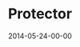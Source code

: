 ---
layout: message
category: message
series: "The New Man"
title: "Protector "
date: 2014-05-24-00-00
message_id: 865
program: "http://s3.amazonaws.com/crossroads-media/documents/05_24-25_14Program.pdf"
description: "Brian Tome talks about how the new man is a protector."
video: "http://s3.amazonaws.com/crossroads-media/messages/video/thenewman_05.mp4"
video-duration: ":"
video-image: "http://s3.amazonaws.com/crossroads-media/images/thenewman_05_still.jpg"
audio: "http://s3.amazonaws.com/crossroads-media/messages/audio/thenewman_05.mp3"
audio-duration: ":"
tag: 
 - program
 - crossroads
 - crossroads-church
 - brian-tome
explicit: false
---